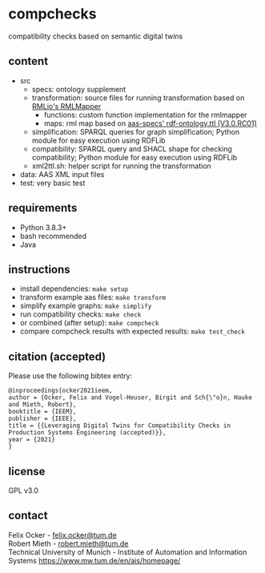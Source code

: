 # compchecks
compatibility checks based on semantic digital twins

## content
* src
  * specs: ontology supplement
  * transformation: source files for running transformation based on [RMLio's RMLMapper](https://github.com/RMLio/rmlmapper-java)
    * functions: custom function implementation for the rmlmapper
    * maps: rml map based on [aas-specs' rdf-ontology.ttl (V3.0.RC01)](https://github.com/admin-shell-io/aas-specs/blob/master/schemas/rdf/rdf-ontology.ttl)
  * simplification: SPARQL queries for graph simplification; Python module for easy execution using RDFLib
  * compatibility: SPARQL query and SHACL shape for checking compatibility; Python module for easy execution using RDFLib
  * xml2ttl.sh: helper script for running the transformation
* data: AAS XML input files
* test: very basic test

## requirements
* Python 3.8.3+
* bash recommended
* Java

## instructions
* install dependencies: ```make setup```
* transform example aas files: ```make transform```
* simplify example graphs: ```make simplify```
* run compatibility checks: ```make check```
* or combined (after setup): ```make compcheck```
* compare compcheck results with expected results: ```make test_check```

## citation (accepted)
Please use the following bibtex entry:
```
@inproceedings{ocker2021ieem,
author = {Ocker, Felix and Vogel-Heuser, Birgit and Sch{\"o}n, Hauke and Mieth, Robert},
booktitle = {IEEM},
publisher = {IEEE},
title = {{Leveraging Digital Twins for Compatibility Checks in Production Systems Engineering (accepted)}},
year = {2021}
}
```

## license
GPL v3.0

## contact
Felix Ocker - [felix.ocker@tum.de](mailto:felix.ocker@tum.de)\
Robert Mieth - [robert.mieth@tum.de](mailto:robert.mieth@tum.de)\
Technical University of Munich - Institute of Automation and Information Systems <https://www.mw.tum.de/en/ais/homepage/>

